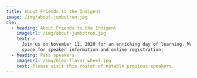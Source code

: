```yaml
---
title: About Friends to the Indigent
image: /img/about-jumbotron.jpg
cle:
  - heading: About Friends to the Indigent 
    imageUrl: /img/about-jumbotron.jpg
    text: >-
      Join us on November 11, 2020 for an enriching day of learning. Watch this
      space for speaker information and online registration.
  - heading: Past speakers
    imageUrl: /img/blog-flavor_wheel.jpg
    text: Please visit this roster of notable previous speakers.
---
```

